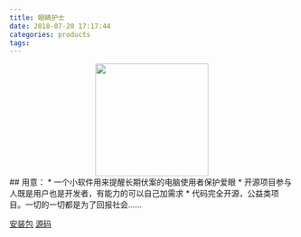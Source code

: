 ```yaml
---
title: 眼睛护士
date: 2018-07-20 17:17:44
categories: products
tags:
---
```


<center><img  style="display:inline !important;width:200px;height:200px" src="https://mscoder.cn/res/imgs/products/logo_eyenurse.png"/></center>
## 用意：
* 一个小软件用来提醒长期伏案的电脑使用者保护爱眼
* 开源项目参与人既是用户也是开发者，有能力的可以自己加需求
* 代码完全开源，公益类项目。一切的一切都是为了回报社会......

[安装包](https://github.com/MscoderStudio/EyeNurse/releases)
[源码](https://github.com/MscoderStudio/EyeNurse)